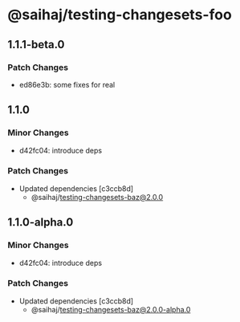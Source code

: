 # @saihaj/testing-changesets-foo

## 1.1.1-beta.0

### Patch Changes

- ed86e3b: some fixes for real

## 1.1.0

### Minor Changes

- d42fc04: introduce deps

### Patch Changes

- Updated dependencies [c3ccb8d]
  - @saihaj/testing-changesets-baz@2.0.0

## 1.1.0-alpha.0

### Minor Changes

- d42fc04: introduce deps

### Patch Changes

- Updated dependencies [c3ccb8d]
  - @saihaj/testing-changesets-baz@2.0.0-alpha.0
